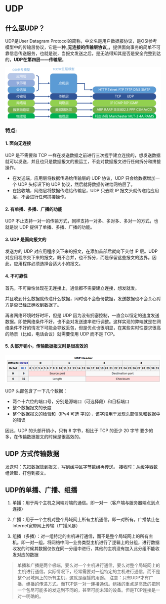 # UDP

## 什么是UDP？

UDP是User Datagram Protocol的简称，中文名是用户数据报协议，是OSI参考模型中的传输层协议，它是一种_**无连接的传输层协议**_，提供面向事务的简单不可靠信息传送服务，也就是说，当报文发送之后，是无法得知其是否是安全完整到达的，**UDP在第四层——传输层**。

![image-20240824235302882](assets/UDP/image-20240824235302882.png)

### 特点:

#### **1. 面向无连接**

UDP 是不需要和 TCP 一样在发送数据之前进行三次握手建立连接的，想发送数据就可以发送，并且也只是数据报文的搬运工，不会对数据报文进行任何拆分和拼接操作。

- 在发送端，应用层将数据传递给传输层的 UDP 协议，UDP 只会给数据增加一个 UDP 头标识下的 UDP 协议，然后就将数据传递给网络层了。
- 在接收端，网络层将数据传递给传输层，UDP 只去除 IP 报文头就传递给应用层，不会进行任何拼接操作。

#### **2. 有单播、多播、广播的功能**

UDP 不止支持一对一的传输方式，同样支持一对多、多对多、多对一的方式，也就是说 UDP 提供了单播、多播、广播的功能。

#### **3. UDP 是面向报文的**

发送方的 UDP 对应用程序交下来的报文，在添加首部后就向下交付 IP 层。UDP 对应用程序交下来的报文，既不合并，也不拆分，而是保留这些报文的边界。因此，应用程序必须选择合适大小的报文。

#### **4. 不可靠性**

首先，不可靠性体现在无连接上，通信都不需要建立连接，想发就发。

并且收到什么数据就传递什么数据，同时也不会备份数据，发送数据也不会关心对方是否已经正确收到数据了。

再者网络环境时好时坏，但是 UDP 因为没有拥塞控制，一直会以恒定的速度发送数据。即使网络条件不好，也不会对发送速率进行调整。这样实现的弊端就是在网络条件不好的情况下可能会导致丢包，但是优点也很明显，在某些实时性要求很高的场景（比如，电话会议）就需要使用 UDP 而不是 TCP。

#### **5. 头部开销小，传输数据报文时是很高效的**

![image-20240824235225626](assets/UDP/image-20240824235225626.png)

UDP 头部包含了一下几个数据：

- 两个十六位的端口号，分别是源端口（可选择段）和目标端口
- 整个数据报文的长度
- 整个数据报文的检验和（IPv4 可选 字段），该字段用于发现头部信息和数据中的错误

因此，UDP 的头部开销小，只有 8 字节，相比于 TCP 的至少 20 字节 要少的多，在传输数据报文的时候是很高效的。

## UDP 方式传输数据

发送时：先把数据放到报文，写到缓冲区字节数组再传送。
接收时：从缓冲器数组读取，打包到报文。

## UDP的单播、广播、组播

1. 单播：用于两个主机之间端对端的通信。即一对一（客户端与服务器端点到点连接）

2. 广播：用于一个主机对整个局域网上所有主机通信。即一对所有。广播禁止在Internet宽带网上传输（广播风暴）

3. 组播（多播）：对一组特定的主机进行通信，而不是整个局域网上的所有主机。即一对一组，将网络中同一业务类型主机进行了逻辑上的分组，进行数据收发的时候其数据仅仅在同一分组中进行，其他的主机没有加入此分组不能收发对应的数据

> 单播和广播是两个极端，要么对一个主机进行通信，要么对整个局域网上的主机进行通信。实际情况下，经常需要对一组特定的主机进行通信，而不是整个局域网上的所有主机，这就是组播的用途。
> 注意：只有UDP才有广播、组播的传递方式。而TCP是一对一连接通信。组播的重点是高效的把同一个包尽可能多的发送到不同的，甚至可能未知的设备。但是TCP连接是一对一明确的。